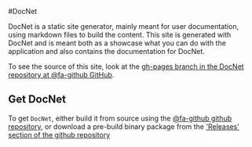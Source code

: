 #DocNet

DocNet is a static site generator, mainly meant for user documentation, using markdown files to build the content. This site is generated with DocNet and is meant both as a showcase what you can do with the application and also contains the documentation for DocNet.  

To see the source of this site, look at the [gh-pages branch in the DocNet repository at @fa-github GitHub](https://github.com/FransBouma/DocNet/tree/gh-pages).

## Get DocNet

To get `DocNet`, either build it from source using the [@fa-github github repository](https://github.com/FransBouma/DocNet), or download a pre-build binary package from the ['Releases' section of the github repository](https://github.com/FransBouma/DocNet/releases)
